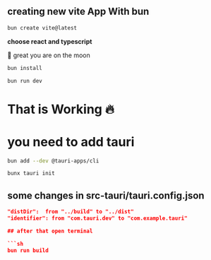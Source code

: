 ## creating new vite App With bun
```sh
bun create vite@latest
```
**choose react and typescript**

🚀 great you are on the moon

```sh
bun install

bun run dev
```
# That is Working 🔥
# you need to add tauri

```sh
bun add --dev @tauri-apps/cli
```

```sh
bunx tauri init
```
## some changes in src-tauri/tauri.config.json
```json
"distDir":  from "../build" to "../dist"
"identifier": from "com.tauri.dev" to "com.example.tauri"

## after that open terminal

```sh
bun run build
```






